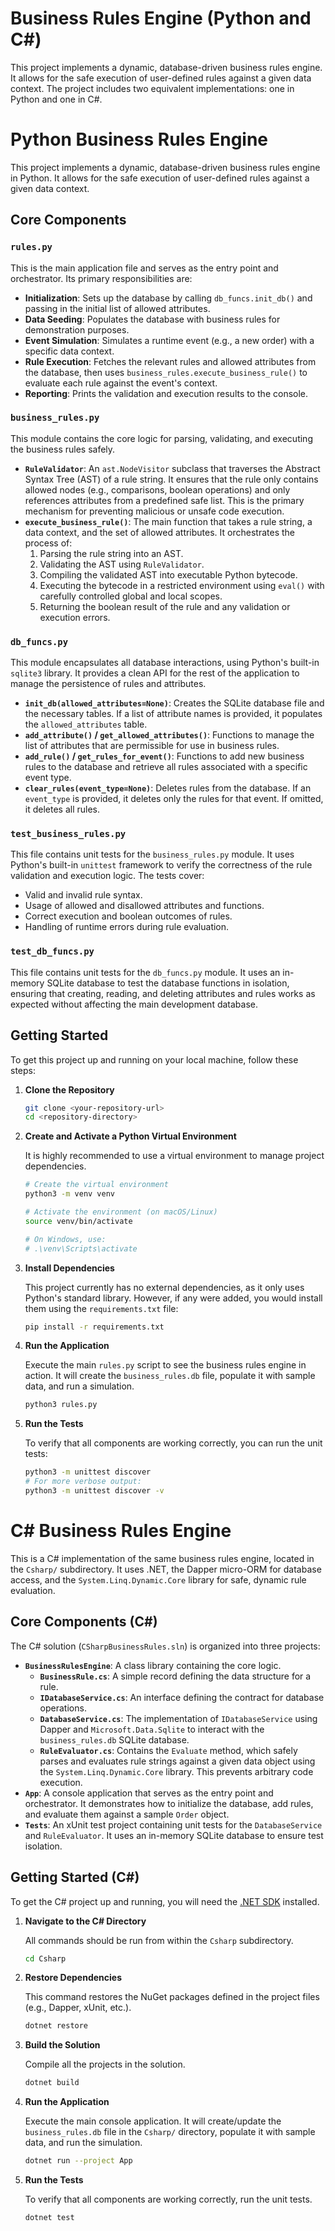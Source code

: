 # Business Rules Engine (Python and C#)

This project implements a dynamic, database-driven business rules engine. It allows for the safe execution of user-defined rules against a given data context. The project includes two equivalent implementations: one in Python and one in C#.

# Python Business Rules Engine

This project implements a dynamic, database-driven business rules engine in Python. It allows for the safe execution of user-defined rules against a given data context.

## Core Components

### `rules.py`

This is the main application file and serves as the entry point and orchestrator. Its primary responsibilities are:

- **Initialization**: Sets up the database by calling `db_funcs.init_db()` and passing in the initial list of allowed attributes.
- **Data Seeding**: Populates the database with business rules for demonstration purposes.
- **Event Simulation**: Simulates a runtime event (e.g., a new order) with a specific data context.
- **Rule Execution**: Fetches the relevant rules and allowed attributes from the database, then uses `business_rules.execute_business_rule()` to evaluate each rule against the event's context.
- **Reporting**: Prints the validation and execution results to the console.

### `business_rules.py`

This module contains the core logic for parsing, validating, and executing the business rules safely.

- **`RuleValidator`**: An `ast.NodeVisitor` subclass that traverses the Abstract Syntax Tree (AST) of a rule string. It ensures that the rule only contains allowed nodes (e.g., comparisons, boolean operations) and only references attributes from a predefined safe list. This is the primary mechanism for preventing malicious or unsafe code execution.
- **`execute_business_rule()`**: The main function that takes a rule string, a data context, and the set of allowed attributes. It orchestrates the process of:
  1.  Parsing the rule string into an AST.
  2.  Validating the AST using `RuleValidator`.
  3.  Compiling the validated AST into executable Python bytecode.
  4.  Executing the bytecode in a restricted environment using `eval()` with carefully controlled global and local scopes.
  5.  Returning the boolean result of the rule and any validation or execution errors.

### `db_funcs.py`

This module encapsulates all database interactions, using Python's built-in `sqlite3` library. It provides a clean API for the rest of the application to manage the persistence of rules and attributes.

- **`init_db(allowed_attributes=None)`**: Creates the SQLite database file and the necessary tables. If a list of attribute names is provided, it populates the `allowed_attributes` table.
- **`add_attribute()` / `get_allowed_attributes()`**: Functions to manage the list of attributes that are permissible for use in business rules.
- **`add_rule()` / `get_rules_for_event()`**: Functions to add new business rules to the database and retrieve all rules associated with a specific event type.
- **`clear_rules(event_type=None)`**: Deletes rules from the database. If an `event_type` is provided, it deletes only the rules for that event. If omitted, it deletes all rules.

### `test_business_rules.py`

This file contains unit tests for the `business_rules.py` module. It uses Python's built-in `unittest` framework to verify the correctness of the rule validation and execution logic. The tests cover:

- Valid and invalid rule syntax.
- Usage of allowed and disallowed attributes and functions.
- Correct execution and boolean outcomes of rules.
- Handling of runtime errors during rule evaluation.

### `test_db_funcs.py`

This file contains unit tests for the `db_funcs.py` module. It uses an in-memory SQLite database to test the database functions in isolation, ensuring that creating, reading, and deleting attributes and rules works as expected without affecting the main development database.

## Getting Started

To get this project up and running on your local machine, follow these steps:

1.  **Clone the Repository**

    ```bash
    git clone <your-repository-url>
    cd <repository-directory>
    ```

2.  **Create and Activate a Python Virtual Environment**

    It is highly recommended to use a virtual environment to manage project dependencies.

    ```bash
    # Create the virtual environment
    python3 -m venv venv

    # Activate the environment (on macOS/Linux)
    source venv/bin/activate

    # On Windows, use:
    # .\venv\Scripts\activate
    ```

3.  **Install Dependencies**

    This project currently has no external dependencies, as it only uses Python's standard library. However, if any were added, you would install them using the `requirements.txt` file:

    ```bash
    pip install -r requirements.txt
    ```

4.  **Run the Application**

    Execute the main `rules.py` script to see the business rules engine in action. It will create the `business_rules.db` file, populate it with sample data, and run a simulation.

    ```bash
    python3 rules.py
    ```

5.  **Run the Tests**

    To verify that all components are working correctly, you can run the unit tests:

    ```bash
    python3 -m unittest discover
    # For more verbose output:
    python3 -m unittest discover -v
    ```

# C# Business Rules Engine

This is a C# implementation of the same business rules engine, located in the `Csharp/` subdirectory. It uses .NET, the Dapper micro-ORM for database access, and the `System.Linq.Dynamic.Core` library for safe, dynamic rule evaluation.

## Core Components (C#)

The C# solution (`CSharpBusinessRules.sln`) is organized into three projects:

-   **`BusinessRulesEngine`**: A class library containing the core logic.
    -   **`BusinessRule.cs`**: A simple record defining the data structure for a rule.
    -   **`IDatabaseService.cs`**: An interface defining the contract for database operations.
    -   **`DatabaseService.cs`**: The implementation of `IDatabaseService` using Dapper and `Microsoft.Data.Sqlite` to interact with the `business_rules.db` SQLite database.
    -   **`RuleEvaluator.cs`**: Contains the `Evaluate` method, which safely parses and evaluates rule strings against a given data object using the `System.Linq.Dynamic.Core` library. This prevents arbitrary code execution.
-   **`App`**: A console application that serves as the entry point and orchestrator. It demonstrates how to initialize the database, add rules, and evaluate them against a sample `Order` object.
-   **`Tests`**: An xUnit test project containing unit tests for the `DatabaseService` and `RuleEvaluator`. It uses an in-memory SQLite database to ensure test isolation.

## Getting Started (C#)

To get the C# project up and running, you will need the [.NET SDK](https://dotnet.microsoft.com/download) installed.

1.  **Navigate to the C# Directory**

    All commands should be run from within the `Csharp` subdirectory.

    ```bash
    cd Csharp
    ```

2.  **Restore Dependencies**

    This command restores the NuGet packages defined in the project files (e.g., Dapper, xUnit, etc.).

    ```bash
    dotnet restore
    ```

3.  **Build the Solution**

    Compile all the projects in the solution.

    ```bash
    dotnet build
    ```

4.  **Run the Application**

    Execute the main console application. It will create/update the `business_rules.db` file in the `Csharp/` directory, populate it with sample data, and run the simulation.

    ```bash
    dotnet run --project App
    ```

5.  **Run the Tests**

    To verify that all components are working correctly, run the unit tests.

    ```bash
    dotnet test
    ```

